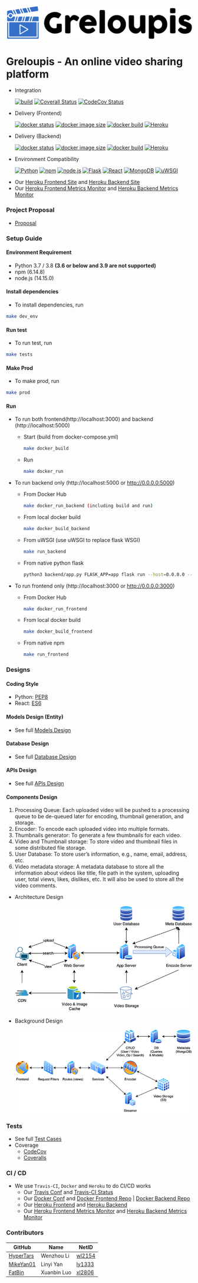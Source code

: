 [![logo](frontend/public/Assets/logo/svg/greloupis-horizontal-blue-fill-b.svg)](https://greloupis-frontend.herokuapp.com/)

# Greloupis - An online video sharing platform

- Integration

    [![build](https://travis-ci.com/HyperTars/Online-Video-Platform.svg?token=btA3ungCKHqWzLxCoxT7&branch=master)](https://travis-ci.com/HyperTars/Online-Video-Platform)
    [![Coverall Status](https://coveralls.io/repos/github/HyperTars/Online-Video-Platform/badge.svg?t=dyCGTT)](https://coveralls.io/github/HyperTars/Online-Video-Platform)
    [![CodeCov Status](https://codecov.io/gh/HyperTars/Online-Video-Platform/branch/master/graph/badge.svg?token=8K7ODQK5BV)](https://codecov.io/gh/HyperTars/Online-Video-Platform)
    
- Delivery (Frontend)

    [![docker status](https://img.shields.io/docker/cloud/build/hypertars/greloupis-frontend)](https://hub.docker.com/r/hypertars/greloupis-frontend)
    [![docker image size](https://img.shields.io/docker/image-size/hypertars/greloupis-frontend)](https://hub.docker.com/r/hypertars/greloupis-frontend/tags)
    [![docker build](https://img.shields.io/docker/cloud/automated/hypertars/greloupis-frontend)](https://hub.docker.com/r/hypertars/greloupis-frontend/builds)
    [![Heroku](https://pyheroku-badge.herokuapp.com/?app=greloupis-frontend&style=flat)](https://greloupis-frontend.herokuapp.com/)

- Delivery (Backend)

    [![docker status](https://img.shields.io/docker/cloud/build/hypertars/greloupis-backend)](https://hub.docker.com/r/hypertars/greloupis-backend)
    [![docker image size](https://img.shields.io/docker/image-size/hypertars/greloupis-backend)](https://hub.docker.com/r/hypertars/greloupis-backend/tags)
    [![docker build](https://img.shields.io/docker/cloud/automated/hypertars/greloupis-backend)](https://hub.docker.com/r/hypertars/greloupis-backend/builds)
    [![Heroku](https://pyheroku-badge.herokuapp.com/?app=greloupis-backend&style=flat)](https://greloupis-backend.herokuapp.com/)

- Environment Compatibility

    [![Python](https://img.shields.io/badge/python-3.7%20%7C%203.8-blue)](https://www.python.org/downloads/release/python-385/)
    [![npm](https://img.shields.io/badge/npm-6.14.8-blue)](https://blog.npmjs.org/post/626732790304686080/release-6148)
    [![node.js](https://img.shields.io/badge/node.js-14.15.0-blue)](https://nodejs.org/dist/latest-v14.x/docs/api/)
    [![Flask](https://img.shields.io/badge/Flask-1.1.2-blue)](https://pypi.org/project/Flask/)
    [![React](https://img.shields.io/badge/React-17.0.0-blue)](https://reactjs.org/versions)
    [![MongoDB](https://img.shields.io/badge/MongoDB-4.4-blue)](https://docs.mongodb.com/manual/release-notes/4.4/)
    [![uWSGI](https://img.shields.io/badge/uWSGI-2.0.19-blue)](https://uwsgi-docs.readthedocs.io/en/latest/)

<!-- [Video.js](https://img.shields.io/badge/Video.js-7.8.4-blue) -->
<!-- [![tested with jest](https://img.shields.io/badge/tested_with-jest-99424f.svg)](https://github.com/facebook/jest) -->
<!-- [![code style: prettier](https://img.shields.io/badge/code_style-prettier-ff69b4.svg)](https://github.com/prettier/prettier) -->
<!-- [![stars](https://img.shields.io/github/stars/HyperTars/Online-Video-Platform.svg?style=plasticr)](https://github.com/HyperTars/Online-Video-Platform/stargazers) -->
<!-- [![commit activity](https://img.shields.io/github/commit-activity/y/HyperTars/Online-Video-Platform.svg?style=plasticr)](https://github.com/HyperTars/Online-Video-Platform/commits/master) -->
<!-- [![last commit](https://img.shields.io/github/last-commit/HyperTars/Online-Video-Platform.svg?style=plasticr)](https://github.com/HyperTars/Online-Video-Platform/commits/master) -->


- Our [Heroku Frontend Site](https://greloupis-frontend.herokuapp.com/) and [Heroku Backend Site](https://greloupis-backend.herokuapp.com/)
- Our [Heroku Frontend Metrics Monitor](https://metrics.librato.com/s/public/wxet4vyas) and [Heroku Backend Metrics Monitor](https://metrics.librato.com/s/public/reo8fj68x)

### Project Proposal
- [Proposal](documents/Proposal.md)
  
### Setup Guide

#### Environment Requirement
- Python 3.7 / 3.8 **(3.6 or below and 3.9 are not supported)**
- npm (6.14.8)
- node.js (14.15.0)

#### Install dependencies
- To install dependencies, run
```bash
make dev_env
```

#### Run test
- To run test, run
```bash
make tests
```

#### Make Prod
- To make prod, run
```bash
make prod
```

#### Run
- To run both frontend(http://localhost:3000) and backend (http://localhost:5000)
    - Start (build from docker-compose.yml)
        ```bash
        make docker_build
        ```
    - Run
        ```bash
        make docker_run
        ```

- To run backend only (http://localhost:5000 or http://0.0.0.0:5000)
    - From Docker Hub 
        ```bash
        make docker_run_backend (including build and run)
        ```
    - From local docker build
        ```bash
        make docker_build_backend
        ```
    - From uWSGI (use uWSGI to replace flask WSGI)
        ```bash
        make run_backend
        ```
    - From native python flask
        ```bash
        python3 backend/app.py FLASK_APP=app flask run --host=0.0.0.0 --port=5000
        ```

- To run frontend only (http://localhost:3000 or http://0.0.0.0:3000)
    - From Docker Hub
        ```bash
        make docker_run_frontend
        ```
    - From local docker build
        ```bash
        make docker_build_frontend
        ```
    - From native npm
        ```bash
        make run_frontend
        ```

### Designs
#### Coding Style
- Python: [PEP8](https://www.python.org/dev/peps/pep-0008/)
- React: [ES6](http://es6-features.org/)

#### Models Design (Entity)
- See full [Models Design](documents/Models.md)

#### Database Design
- See full [Database Design](documents/Database.md)

#### APIs Design
- See full [APIs Design](documents/APIs.md)

#### Components Design
1. Processing Queue: Each uploaded video will be pushed to a processing queue to be de-queued later for encoding, thumbnail generation, and storage.
2. Encoder: To encode each uploaded video into multiple formats.
3. Thumbnails generator: To generate a few thumbnails for each video.
4. Video and Thumbnail storage: To store video and thumbnail files in some distributed file storage.
5. User Database: To store user’s information, e.g., name, email, address, etc.
6. Video metadata storage: A metadata database to store all the information about videos like title, file path in the system, uploading user, total views, likes, dislikes, etc. It will also be used to store all the video comments.

- Architecture Design
    
    ![Architecture Design Diagram](documents/ArchitectureDesign_resize.png)
    
- Background Design

    ![BackgroundDesign](documents/BackgroundDesign.png)

### Tests
- See full [Test Cases](documents/Test.md)
- Coverage
  - [CodeCov](https://codecov.io/gh/HyperTars/Online-Video-Platform)
  - [Coveralls](https://coveralls.io/github/HyperTars/Online-Video-Platform)

### CI / CD 
- We use `Travis-CI`, `Docker` and `Heroku` to do CI/CD works
  - Our [Travis Conf](.travis.yml) and [Travis-CI Status](https://travis-ci.com/github/HyperTars/Online-Video-Platform)
  - Our [Docker Conf](docker-compose.yml) and [Docker Frontend Repo](https://hub.docker.com/r/hypertars/greloupis-frontend/tags) | [Docker Backend Repo](https://hub.docker.com/r/hypertars/greloupis-backend/tags)
  - Our [Heroku Frontend](https://greloupis-frontend.herokuapp.com/) and [Heroku Backend](https://greloupis-backend.herokuapp.com/)
  - Our [Heroku Frontend Metrics Monitor](https://metrics.librato.com/s/public/wxet4vyas) and [Heroku Backend Metrics Monitor](https://metrics.librato.com/s/public/reo8fj68x)

### Contributors
  
  GitHub | Name | NetID
  --- | --- | ---
  [HyperTars](https://github.com/HyperTars) | Wenzhou Li | [wl2154](mailto:wl2154@nyu.edu)
  [MikeYan01](https://github.com/MikeYan01) | Linyi Yan | [ly1333](mailto:ly1333@nyu.edu)
  [FatBin](https://github.com/FatBin) | Xuanbin Luo | [xl2806](mailto:xl2806@nyu.edu)
